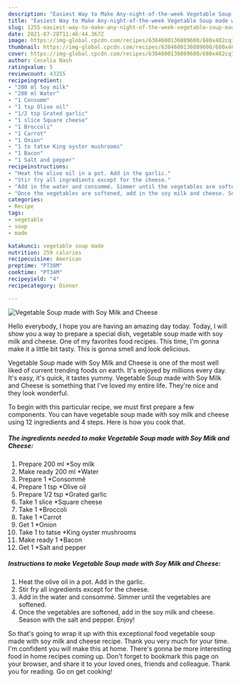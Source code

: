 ```yaml
---
description: "Easiest Way to Make Any-night-of-the-week Vegetable Soup made with Soy Milk and Cheese"
title: "Easiest Way to Make Any-night-of-the-week Vegetable Soup made with Soy Milk and Cheese"
slug: 1255-easiest-way-to-make-any-night-of-the-week-vegetable-soup-made-with-soy-milk-and-cheese
date: 2021-07-28T11:46:44.367Z
image: https://img-global.cpcdn.com/recipes/6304600136089600/680x482cq70/vegetable-soup-made-with-soy-milk-and-cheese-recipe-main-photo.jpg
thumbnail: https://img-global.cpcdn.com/recipes/6304600136089600/680x482cq70/vegetable-soup-made-with-soy-milk-and-cheese-recipe-main-photo.jpg
cover: https://img-global.cpcdn.com/recipes/6304600136089600/680x482cq70/vegetable-soup-made-with-soy-milk-and-cheese-recipe-main-photo.jpg
author: Cecelia Nash
ratingvalue: 5
reviewcount: 43255
recipeingredient:
- "200 ml Soy milk"
- "200 ml Water"
- "1 Consomm"
- "1 tsp Olive oil"
- "1/2 tsp Grated garlic"
- "1 slice Square cheese"
- "1 Broccoli"
- "1 Carrot"
- "1 Onion"
- "1 to tatse King oyster mushrooms"
- "1 Bacon"
- "1 Salt and pepper"
recipeinstructions:
- "Heat the olive oil in a pot. Add in the garlic."
- "Stir fry all ingredients except for the cheese."
- "Add in the water and consommé. Simmer until the vegetables are softened."
- "Once the vegetables are softened, add in the soy milk and cheese. Season with the salt and pepper. Enjoy!"
categories:
- Recipe
tags:
- vegetable
- soup
- made

katakunci: vegetable soup made 
nutrition: 259 calories
recipecuisine: American
preptime: "PT38M"
cooktime: "PT34M"
recipeyield: "4"
recipecategory: Dinner

---
```



![Vegetable Soup made with Soy Milk and Cheese](https://img-global.cpcdn.com/recipes/6304600136089600/680x482cq70/vegetable-soup-made-with-soy-milk-and-cheese-recipe-main-photo.jpg)

Hello everybody, I hope you are having an amazing day today. Today, I will show you a way to prepare a special dish, vegetable soup made with soy milk and cheese. One of my favorites food recipes. This time, I'm gonna make it a little bit tasty. This is gonna smell and look delicious.



Vegetable Soup made with Soy Milk and Cheese is one of the most well liked of current trending foods on earth. It's enjoyed by millions every day. It's easy, it's quick, it tastes yummy. Vegetable Soup made with Soy Milk and Cheese is something that I've loved my entire life. They're nice and they look wonderful.


To begin with this particular recipe, we must first prepare a few components. You can have vegetable soup made with soy milk and cheese using 12 ingredients and 4 steps. Here is how you cook that.

<!--inarticleads1-->

##### The ingredients needed to make Vegetable Soup made with Soy Milk and Cheese:

1. Prepare 200 ml *Soy milk
1. Make ready 200 ml *Water
1. Prepare 1 *Consommé
1. Prepare 1 tsp *Olive oil
1. Prepare 1/2 tsp *Grated garlic
1. Take 1 slice *Square cheese
1. Take 1 *Broccoli
1. Take 1 *Carrot
1. Get 1 *Onion
1. Take 1 to tatse *King oyster mushrooms
1. Make ready 1 *Bacon
1. Get 1 *Salt and pepper




<!--inarticleads2-->

##### Instructions to make Vegetable Soup made with Soy Milk and Cheese:

1. Heat the olive oil in a pot. Add in the garlic.
1. Stir fry all ingredients except for the cheese.
1. Add in the water and consommé. Simmer until the vegetables are softened.
1. Once the vegetables are softened, add in the soy milk and cheese. Season with the salt and pepper. Enjoy!




So that's going to wrap it up with this exceptional food vegetable soup made with soy milk and cheese recipe. Thank you very much for your time. I'm confident you will make this at home. There's gonna be more interesting food in home recipes coming up. Don't forget to bookmark this page on your browser, and share it to your loved ones, friends and colleague. Thank you for reading. Go on get cooking!
